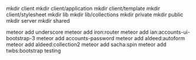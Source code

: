 mkdir client
mkdir client/application
mkdir client/template
mkdir client/stylesheet
mkdir lib
mkdir lib/collections
mkdir private
mkdir public
mkdir server
mkdir shared

meteor add underscore
meteor add iron:router
meteor add ian:accounts-ui-bootstrap-3
meteor add accounts-password
meteor add aldeed:autoform
meteor add aldeed:collection2
meteor add sacha:spin
meteor add twbs:bootstrap
testing
